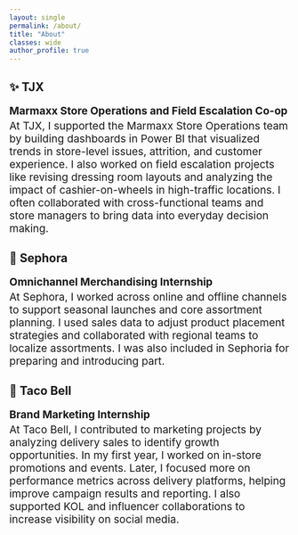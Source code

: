 ```yaml
---
layout: single
permalink: /about/
title: "About"
classes: wide
author_profile: true
---
```

## ✨ TJX  
<p style="font-size: 19px; margin-bottom: 0;"><strong>Marmaxx Store Operations and Field Escalation Co-op</strong></p>
<p style="font-size: 19px; margin-top: 4px;">
At TJX, I supported the Marmaxx Store Operations team by building dashboards in Power BI that visualized trends in store-level issues, attrition, and customer experience. I also worked on field escalation projects like revising dressing room layouts and analyzing the impact of cashier-on-wheels in high-traffic locations. I often collaborated with cross-functional teams and store managers to bring data into everyday decision making.
</p>

## 💄 Sephora  
<p style="font-size: 19px; margin-bottom: 0;"><strong>Omnichannel Merchandising Internship</strong></p>
<p style="font-size: 19px; margin-top: 4px;">
At Sephora, I worked across online and offline channels to support seasonal launches and core assortment planning. I used sales data to adjust product placement strategies and collaborated with regional teams to localize assortments. I was also included in Sephoria for preparing and introducing part.
</p>

## 🌮 Taco Bell  
<p style="font-size: 19px; margin-bottom: 0;"><strong>Brand Marketing Internship</strong></p>
<p style="font-size: 19px; margin-top: 4px;">
At Taco Bell, I contributed to marketing projects by analyzing delivery sales to identify growth opportunities. In my first year, I worked on in-store promotions and events. Later, I focused more on performance metrics across delivery platforms, helping improve campaign results and reporting. I also supported KOL and influencer collaborations to increase visibility on social media.
</p>

